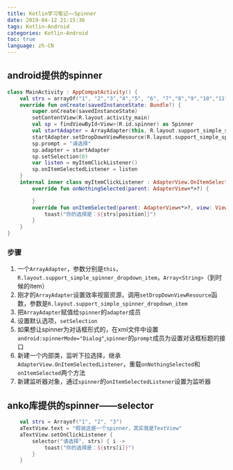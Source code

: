 ```yaml
---
title: Kotlin学习笔记——Spinner
date: 2019-04-12 21:15:36
tags: Kotlin-Android
categories: Kotlin-Android
toc: true
language: zh-CN
---
```


## android提供的spinner
```kotlin
class MainActivity : AppCompatActivity() {
    val strs = arrayOf("1", "2","3","4","5", "6", "7","8","9","10","11","12","13","14","15","16")
    override fun onCreate(savedInstanceState: Bundle?) {
        super.onCreate(savedInstanceState)
        setContentView(R.layout.activity_main)
        val sp = findViewById<View>(R.id.spinner) as Spinner
        val startAdapter = ArrayAdapter(this, R.layout.support_simple_spinner_dropdown_item, strs)
        startAdapter.setDropDownViewResource(R.layout.support_simple_spinner_dropdown_item)
        sp.prompt = "请选择"
        sp.adapter = startAdapter
        sp.setSelection(0)
        var listen = myItemClickListener()
        sp.onItemSelectedListener = listen
    }
    internal inner class myItemClickListener : AdapterView.OnItemSelectedListener {
        override fun onNothingSelected(parent: AdapterView<*>?) {

        }
        override fun onItemSelected(parent: AdapterView<*>?, view: View?, position: Int, id: Long) {
            toast("你的选择是：${strs[position]}")
        }
    }
}
```
### 步骤
1. 一个`ArrayAdapter`，参数分别是`this`，`R.layout.support_simple_spinner_dropdown_item`，`Array<String>`（到时候的item）
2. 刚才的`ArrayAdapter`设置效率视窗资源，调用`setDropDownViewResource`函数，参数是`R.layout.support_simple_spinner_dropdown_item`
3. 把`ArrayAdapter`赋值给`spinner`的`adapter`成员
4. 设置默认选项，`setSelection`
5. 如果想让spinner为对话框形式的，在xml文件中设置`android:spinnerMode="Dialog"`,`spinner`的`prompt`成员为设置对话框标题的接口
6. 新建一个内部类，监听下拉选择，继承`AdapterView.OnItemSelectedListener`，重载`onNothingSelected`和`onItemSelected`两个方法
7. 新建监听器对象，通过`spinner`的`onItemSelectedListener`设置为监听器
## anko库提供的spinner——selector
```kotlin
    val strs = Arrayof("1", "2", "3")
    aTextView.text = "假装这是一个spinner，其实我是TextView"
    aTextView.setOnClickListener {
        selector("请选择", strs) { i -> 
            toast("你的选择是：${strs[i]}")
        }
    }
```
